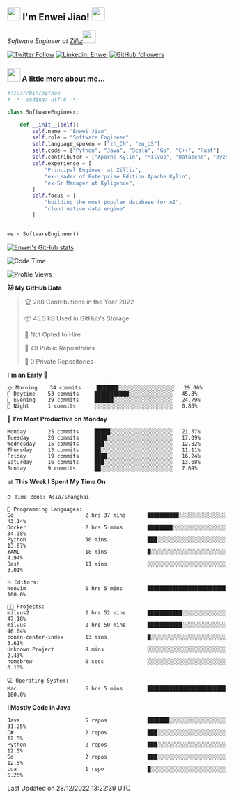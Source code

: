 <h2><img src="https://emojis.slackmojis.com/emojis/images/1531849430/4246/blob-sunglasses.gif?1531849430" width="30"/> I'm  Enwei Jiao! <img src="https://media.giphy.com/media/juBt25nT1KGys/giphy.gif" width=30> </h2>
<!-- <img align='right' src="https://media.giphy.com/media/M9gbBd9nbDrOTu1Mqx/giphy.gif" width="230"> -->
<p><em>Software Engineer at <a href="https://zilliz.com/">Zilliz</a><img src="https://media.giphy.com/media/WUlplcMpOCEmTGBtBW/giphy.gif" width="30"></em></p>

[![Twitter Follow](https://img.shields.io/twitter/follow/misteranmol?label=Follow)](https://twitter.com/intent/follow?screen_name=EnweiJiao)
[![Linkedin: Enwei](https://img.shields.io/badge/-enwei-blue?style=&logo=Linkedin&logoColor=white&link=https://www.linkedin.com/in/enwei-jiao-41192a97)](https://www.linkedin.com/in/enwei-jiao-41192a97/)
[![GitHub followers](https://img.shields.io/github/followers/jiaoew1991?label=Follow&style=social)](https://github.com/jiaoew1991)


### <img src="https://media.giphy.com/media/VgCDAzcKvsR6OM0uWg/giphy.gif" width="30"> A little more about me...  

```python
#!/usr/bin/python
# -*- coding: utf-8 -*-

class SoftwareEngineer:

    def __init__(self):
        self.name = "Enwei Jiao"
        self.role = "Software Engineer"
        self.language_spoken = ["zh_CN", "en_US"]
        self.code = ["Python", "Java", "Scala", "Go", "C++", "Rust"]
        self.contributer = ["Apache Kylin", "Milvus", "Databend", "Byzer-Lang"]
        self.experience = [
            "Principal Engineer at Zilliz",
            "ex-Leader of Enterprise Edition Apache Kylin",
            "ex-Sr Manager at Kyligence",
        ]
        self.focus = [
            "building the most popular database for AI",
            "cloud native data engine"
        ]


me = SoftwareEngineer()
```

[![Enwei's GitHub stats](https://github-readme-stats.vercel.app/api?username=jiaoew1991&count_private=true&show_icons=true)](https://github.com/jiaoew1991/jiaoew1991)

<!-- [![Top Langs](https://github-readme-stats.vercel.app/api/top-langs/?username=jiaoew1991&layout=compact)](https://github.com/jiaoew1991/jiaoew1991) -->

<!--START_SECTION:waka-->
![Code Time](http://img.shields.io/badge/Code%20Time-394%20hrs%2029%20mins-blue)

![Profile Views](http://img.shields.io/badge/Profile%20Views-0-blue)

**🐱 My GitHub Data** 

> 🏆 288 Contributions in the Year 2022
 > 
> 📦 45.3 kB Used in GitHub's Storage 
 > 
> 🚫 Not Opted to Hire
 > 
> 📜 49 Public Repositories 
 > 
> 🔑 0 Private Repositories  
 > 
**I'm an Early 🐤** 

```text
🌞 Morning    34 commits     ███████░░░░░░░░░░░░░░░░░░   29.06% 
🌆 Daytime    53 commits     ███████████░░░░░░░░░░░░░░   45.3% 
🌃 Evening    29 commits     ██████░░░░░░░░░░░░░░░░░░░   24.79% 
🌙 Night      1 commits      ░░░░░░░░░░░░░░░░░░░░░░░░░   0.85%

```
📅 **I'm Most Productive on Monday** 

```text
Monday       25 commits     █████░░░░░░░░░░░░░░░░░░░░   21.37% 
Tuesday      20 commits     ████░░░░░░░░░░░░░░░░░░░░░   17.09% 
Wednesday    15 commits     ███░░░░░░░░░░░░░░░░░░░░░░   12.82% 
Thursday     13 commits     ██░░░░░░░░░░░░░░░░░░░░░░░   11.11% 
Friday       19 commits     ████░░░░░░░░░░░░░░░░░░░░░   16.24% 
Saturday     16 commits     ███░░░░░░░░░░░░░░░░░░░░░░   13.68% 
Sunday       9 commits      ██░░░░░░░░░░░░░░░░░░░░░░░   7.69%

```


📊 **This Week I Spent My Time On** 

```text
⌚︎ Time Zone: Asia/Shanghai

💬 Programming Languages: 
Go                       2 hrs 37 mins       ██████████░░░░░░░░░░░░░░░   43.14% 
Docker                   2 hrs 5 mins        ████████░░░░░░░░░░░░░░░░░   34.38% 
Python                   50 mins             ███░░░░░░░░░░░░░░░░░░░░░░   13.87% 
YAML                     18 mins             █░░░░░░░░░░░░░░░░░░░░░░░░   4.94% 
Bash                     11 mins             ░░░░░░░░░░░░░░░░░░░░░░░░░   3.01%

🔥 Editors: 
Neovim                   6 hrs 5 mins        █████████████████████████   100.0%

🐱‍💻 Projects: 
milvus2                  2 hrs 52 mins       ███████████░░░░░░░░░░░░░░   47.18% 
milvus                   2 hrs 50 mins       ███████████░░░░░░░░░░░░░░   46.64% 
conan-center-index       13 mins             █░░░░░░░░░░░░░░░░░░░░░░░░   3.61% 
Unknown Project          8 mins              ░░░░░░░░░░░░░░░░░░░░░░░░░   2.43% 
homebrew                 0 secs              ░░░░░░░░░░░░░░░░░░░░░░░░░   0.13%

💻 Operating System: 
Mac                      6 hrs 5 mins        █████████████████████████   100.0%

```

**I Mostly Code in Java** 

```text
Java                     5 repos             ███████░░░░░░░░░░░░░░░░░░   31.25% 
C#                       2 repos             ███░░░░░░░░░░░░░░░░░░░░░░   12.5% 
Python                   2 repos             ███░░░░░░░░░░░░░░░░░░░░░░   12.5% 
Go                       2 repos             ███░░░░░░░░░░░░░░░░░░░░░░   12.5% 
Lua                      1 repo              █░░░░░░░░░░░░░░░░░░░░░░░░   6.25%

```



 Last Updated on 28/12/2022 13:22:39 UTC
<!--END_SECTION:waka-->
